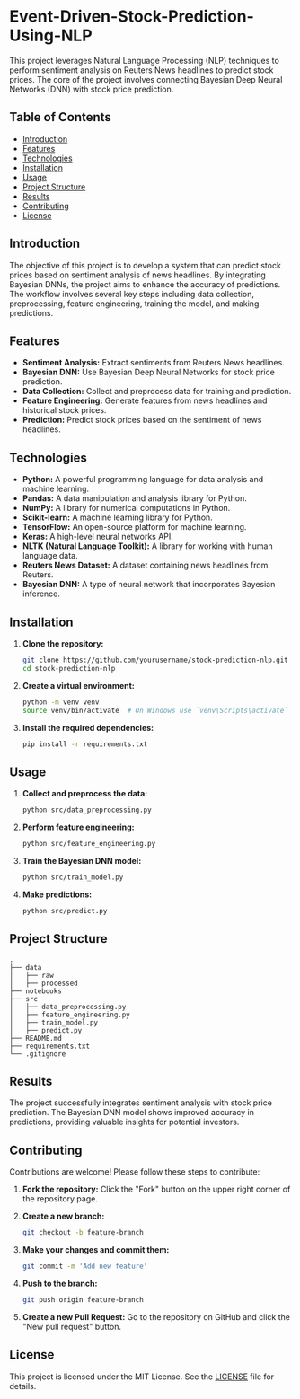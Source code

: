 
# Event-Driven-Stock-Prediction-Using-NLP

This project leverages Natural Language Processing (NLP) techniques to perform sentiment analysis on Reuters News headlines to predict stock prices. The core of the project involves connecting Bayesian Deep Neural Networks (DNN) with stock price prediction.

## Table of Contents

- [Introduction](#introduction)
- [Features](#features)
- [Technologies](#technologies)
- [Installation](#installation)
- [Usage](#usage)
- [Project Structure](#project-structure)
- [Results](#results)
- [Contributing](#contributing)
- [License](#license)

## Introduction

The objective of this project is to develop a system that can predict stock prices based on sentiment analysis of news headlines. By integrating Bayesian DNNs, the project aims to enhance the accuracy of predictions. The workflow involves several key steps including data collection, preprocessing, feature engineering, training the model, and making predictions.

## Features

- **Sentiment Analysis:** Extract sentiments from Reuters News headlines.
- **Bayesian DNN:** Use Bayesian Deep Neural Networks for stock price prediction.
- **Data Collection:** Collect and preprocess data for training and prediction.
- **Feature Engineering:** Generate features from news headlines and historical stock prices.
- **Prediction:** Predict stock prices based on the sentiment of news headlines.

## Technologies

- **Python:** A powerful programming language for data analysis and machine learning.
- **Pandas:** A data manipulation and analysis library for Python.
- **NumPy:** A library for numerical computations in Python.
- **Scikit-learn:** A machine learning library for Python.
- **TensorFlow:** An open-source platform for machine learning.
- **Keras:** A high-level neural networks API.
- **NLTK (Natural Language Toolkit):** A library for working with human language data.
- **Reuters News Dataset:** A dataset containing news headlines from Reuters.
- **Bayesian DNN:** A type of neural network that incorporates Bayesian inference.

## Installation

1. **Clone the repository:**
    ```sh
    git clone https://github.com/yourusername/stock-prediction-nlp.git
    cd stock-prediction-nlp
    ```

2. **Create a virtual environment:**
    ```sh
    python -m venv venv
    source venv/bin/activate  # On Windows use `venv\Scripts\activate`
    ```

3. **Install the required dependencies:**
    ```sh
    pip install -r requirements.txt
    ```

## Usage

1. **Collect and preprocess the data:**
    ```sh
    python src/data_preprocessing.py
    ```

2. **Perform feature engineering:**
    ```sh
    python src/feature_engineering.py
    ```

3. **Train the Bayesian DNN model:**
    ```sh
    python src/train_model.py
    ```

4. **Make predictions:**
    ```sh
    python src/predict.py
    ```

## Project Structure

```plaintext
.
├── data
│   ├── raw
│   ├── processed
├── notebooks
├── src
│   ├── data_preprocessing.py
│   ├── feature_engineering.py
│   ├── train_model.py
│   ├── predict.py
├── README.md
├── requirements.txt
└── .gitignore
```

## Results

The project successfully integrates sentiment analysis with stock price prediction. The Bayesian DNN model shows improved accuracy in predictions, providing valuable insights for potential investors.

## Contributing

Contributions are welcome! Please follow these steps to contribute:

1. **Fork the repository:** Click the "Fork" button on the upper right corner of the repository page.

2. **Create a new branch:**
    ```sh
    git checkout -b feature-branch
    ```

3. **Make your changes and commit them:**
    ```sh
    git commit -m 'Add new feature'
    ```

4. **Push to the branch:**
    ```sh
    git push origin feature-branch
    ```

5. **Create a new Pull Request:** Go to the repository on GitHub and click the "New pull request" button.

## License

This project is licensed under the MIT License. See the [LICENSE](LICENSE) file for details.

